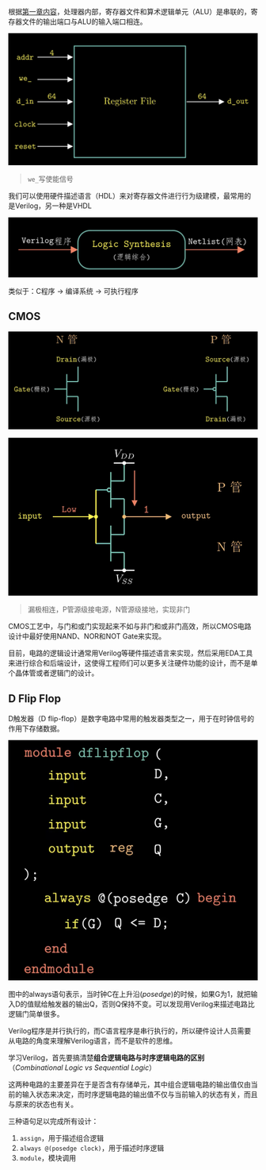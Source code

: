 根据[第一章内容](01%20计算机系统漫游.md#^730547)，处理器内部，寄存器文件和算术逻辑单元（ALU）是串联的，寄存器文件的输出端口与ALU的输入端口相连。

![](storage%20bag/Screenshot%202024-02-27%20at%2010.37.51.png)
> `we_`写使能信号
 
我们可以使用硬件描述语言（HDL）来对寄存器文件进行行为级建模，最常用的是Verilog，另一种是VHDL

![](storage%20bag/Screenshot%202024-02-27%20at%2012.39.04.png)

类似于：C程序 -> 编译系统 -> 可执行程序

## CMOS
![](storage%20bag/Screenshot%202024-02-27%20at%2012.44.45.png)

![](storage%20bag/Screenshot%202024-02-27%20at%2012.46.31.png)
> 漏极相连，P管源级接电源，N管源级接地，实现非门

CMOS工艺中，与门和或门实现起来不如与非门和或非门高效，所以CMOS电路设计中最好使用NAND、NOR和NOT Gate来实现。

目前，电路的逻辑设计通常用Verilog等硬件描述语言来实现，然后采用EDA工具来进行综合和后端设计，这使得工程师们可以更多关注硬件功能的设计，而不是单个晶体管或者逻辑门的设计。

## D Flip Flop

D触发器（D flip-flop）是数字电路中常用的触发器类型之一，用于在时钟信号的作用下存储数据。

![|375](storage%20bag/Screenshot%202024-02-27%20at%2012.53.04.png)

图中的always语句表示，当时钟C在上升沿(*posedge*)的时候，如果G为1，就把输入D的值赋给触发器的输出Q，否则Q保持不变。可以发现用Verilog来描述电路比逻辑门简单很多。

Verilog程序是并行执行的，而C语言程序是串行执行的，所以硬件设计人员需要从电路的角度来理解Verilog语言，而不是软件的思维。

学习Verilog，首先要搞清楚**组合逻辑电路与时序逻辑电路的区别**（*Combinational Logic vs Sequential Logic*）

这两种电路的主要差异在于是否含有存储单元，其中组合逻辑电路的输出值仅由当前的输入状态来决定，而时序逻辑电路的输出值不仅与当前输入的状态有关，而且与原来的状态也有关。

三种语句足以完成所有设计：
1. `assign`，用于描述组合逻辑
2. `always @(posedge clock)`，用于描述时序逻辑
3. `module`，模块调用

